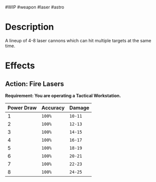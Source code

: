#WIP #weapon #laser #astro

# Description

A lineup of 4-8 laser cannons which can hit multiple targets at the same time.

# Effects

## Action: Fire Lasers

**Requirement: You are operating a Tactical Workstation.**

| Power Draw | Accuracy | Damage |
| -----------|----------|--------|
| 1 | `100%` | `10-11` |
| 2 | `100%` | `12-13` |
| 3 | `100%` | `14-15` |
| 4 | `100%` | `16-17` |
| 5 | `100%` | `18-19` |
| 6 | `100%` | `20-21` |
| 7 | `100%` | `22-23` |
| 8 | `100%` | `24-25` |
